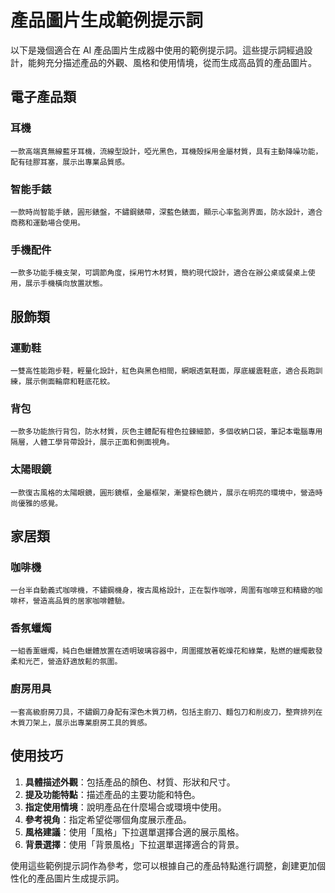 # 產品圖片生成範例提示詞

以下是幾個適合在 AI 產品圖片生成器中使用的範例提示詞。這些提示詞經過設計，能夠充分描述產品的外觀、風格和使用情境，從而生成高品質的產品圖片。

## 電子產品類

### 耳機
```
一款高端真無線藍牙耳機，流線型設計，啞光黑色，耳機殼採用金屬材質，具有主動降噪功能，配有硅膠耳塞，展示出專業品質感。
```

### 智能手錶
```
一款時尚智能手錶，圓形錶盤，不鏽鋼錶帶，深藍色錶面，顯示心率監測界面，防水設計，適合商務和運動場合使用。
```

### 手機配件
```
一款多功能手機支架，可調節角度，採用竹木材質，簡約現代設計，適合在辦公桌或餐桌上使用，展示手機橫向放置狀態。
```

## 服飾類

### 運動鞋
```
一雙高性能跑步鞋，輕量化設計，紅色與黑色相間，網眼透氣鞋面，厚底緩震鞋底，適合長跑訓練，展示側面輪廓和鞋底花紋。
```

### 背包
```
一款多功能旅行背包，防水材質，灰色主體配有橙色拉鍊細節，多個收納口袋，筆記本電腦專用隔層，人體工學背帶設計，展示正面和側面視角。
```

### 太陽眼鏡
```
一款復古風格的太陽眼鏡，圓形鏡框，金屬框架，漸變棕色鏡片，展示在明亮的環境中，營造時尚優雅的感覺。
```

## 家居類

### 咖啡機
```
一台半自動義式咖啡機，不鏽鋼機身，複古風格設計，正在製作咖啡，周圍有咖啡豆和精緻的咖啡杯，營造高品質的居家咖啡體驗。
```

### 香氛蠟燭
```
一組香薰蠟燭，純白色蠟體放置在透明玻璃容器中，周圍擺放著乾燥花和綠葉，點燃的蠟燭散發柔和光芒，營造舒適放鬆的氛圍。
```

### 廚房用具
```
一套高級廚房刀具，不鏽鋼刀身配有深色木質刀柄，包括主廚刀、麵包刀和削皮刀，整齊排列在木質刀架上，展示出專業廚房工具的質感。
```

## 使用技巧

1. **具體描述外觀**：包括產品的顏色、材質、形狀和尺寸。
2. **提及功能特點**：描述產品的主要功能和特色。
3. **指定使用情境**：說明產品在什麼場合或環境中使用。
4. **參考視角**：指定希望從哪個角度展示產品。
5. **風格建議**：使用「風格」下拉選單選擇合適的展示風格。
6. **背景選擇**：使用「背景風格」下拉選單選擇適合的背景。

使用這些範例提示詞作為參考，您可以根據自己的產品特點進行調整，創建更加個性化的產品圖片生成提示詞。